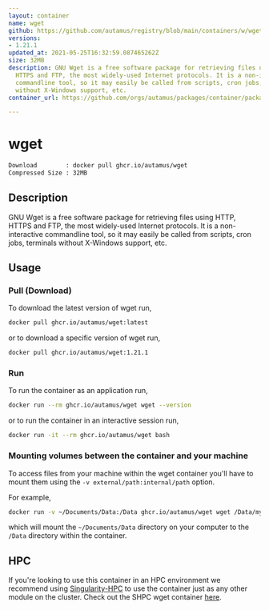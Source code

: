 ```yaml
---
layout: container
name: wget
github: https://github.com/autamus/registry/blob/main/containers/w/wget/spack.yaml
versions:
- 1.21.1
updated_at: 2021-05-25T16:32:59.087465262Z
size: 32MB
description: GNU Wget is a free software package for retrieving files using HTTP,
  HTTPS and FTP, the most widely-used Internet protocols. It is a non-interactive
  commandline tool, so it may easily be called from scripts, cron jobs, terminals
  without X-Windows support, etc.
container_url: https://github.com/orgs/autamus/packages/container/package/wget

---
```

# wget
```bash 
Download        : docker pull ghcr.io/autamus/wget
Compressed Size : 32MB
```

## Description
GNU Wget is a free software package for retrieving files using HTTP, HTTPS and FTP, the most widely-used Internet protocols. It is a non-interactive commandline tool, so it may easily be called from scripts, cron jobs, terminals without X-Windows support, etc.

## Usage
### Pull (Download)
To download the latest version of wget run,

```bash
docker pull ghcr.io/autamus/wget:latest
```

or to download a specific version of wget run,

```bash
docker pull ghcr.io/autamus/wget:1.21.1
```
### Run
To run the container as an application run,
```bash
docker run --rm ghcr.io/autamus/wget wget --version
```

or to run the container in an interactive session run,
```bash
docker run -it --rm ghcr.io/autamus/wget bash
```

### Mounting volumes between the container and your machine
To access files from your machine within the wget container you'll have to mount them using the `-v external/path:internal/path` option.

For example,
```bash
docker run -v ~/Documents/Data:/Data ghcr.io/autamus/wget wget /Data/myData.csv
```
which will mount the `~/Documents/Data` directory on your computer to the `/Data` directory within the container.

## HPC
If you're looking to use this container in an HPC environment we recommend using [Singularity-HPC](https://singularity-hpc.readthedocs.io) to use the container just as any other module on the cluster. Check out the SHPC wget container [here](https://singularityhub.github.io/singularity-hpc/r/ghcr.io-autamus-wget/).